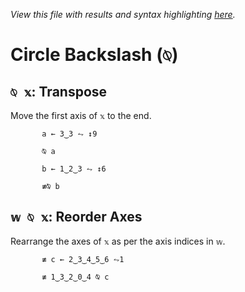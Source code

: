 *View this file with results and syntax highlighting [here](https://mlochbaum.github.io/BQN/help/transpose_reorderaxes.html).*

# Circle Backslash (`⍉`)
    
## `⍉ 𝕩`: Transpose 
    
Move the first axis of `𝕩` to the end.
    
           a ← 3‿3 ⥊ ↕9

           ⍉ a

           b ← 1‿2‿3 ⥊ ↕6

           ≢⍉ b

    
    
## `𝕨 ⍉ 𝕩`: Reorder Axes
    
Rearrange the axes of `𝕩` as per the axis indices in `𝕨`.
    
           ≢ c ← 2‿3‿4‿5‿6 ⥊1

           ≢ 1‿3‿2‿0‿4 ⍉ c

    
